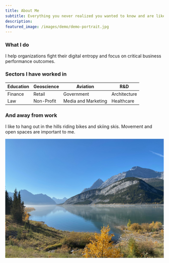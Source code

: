 ```yaml
---
title: About Me
subtitle: Everything you never realized you wanted to know and are likely indifferent about asking.
description:
featured_image: /images/demo/demo-portrait.jpg
---
```

### What I do

I help organizations fight their digital entropy and focus on critical business performance outcomes. 

### Sectors I have worked in

| Education   | Geoscience | Aviation        | R&D |
|-----------|------------|------------|---------------------|
| Finance | Retail     | Government | Architecture        |
| Law  | Non-Profit | Media and Marketing        | Healthcare          |

### And away from work
I like to hang out in the hills riding bikes and skiing skis. Movement and open spaces are important to me.

![](/images/featured/IMG_1724.jpeg)

